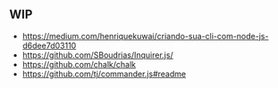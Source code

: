 ## WIP

- https://medium.com/henriquekuwai/criando-sua-cli-com-node-js-d6dee7d03110
- https://github.com/SBoudrias/Inquirer.js/
- https://github.com/chalk/chalk
- https://github.com/tj/commander.js#readme